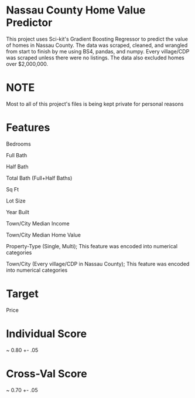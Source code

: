 # Nassau County Home Value Predictor
This project uses Sci-kit's Gradient Boosting Regressor to predict the value of homes in Nassau County. The data was scraped, cleaned, and wrangled from start to finish by me using BS4, pandas, and numpy. Every village/CDP was scraped unless there were no listings. The data also excluded homes over $2,000,000.

# NOTE 
Most to all of this project's files is being kept private for personal reasons

# Features
Bedrooms

Full Bath

Half Bath

Total Bath (Full+Half Baths)

Sq Ft

Lot Size

Year Built

Town/City Median Income

Town/City Median Home Value

Property-Type (Single, Multi); This feature was encoded into numerical categories

Town/City (Every village/CDP in Nassau County); This feature  was encoded into numerical categories

# Target
Price

# Individual Score
~ 0.80 +- .05

# Cross-Val Score
~ 0.70 +- .05

